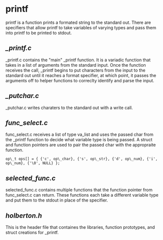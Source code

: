# **printf**

printf is a function prints a formated string to the standard out. There are
specifiers that allow printf to take variables of varying types and pass
them into printf to be printed to stdout.

## *_printf.c*

\_printf.c contains the "main" \_printf function. It is a variadic 
function that takes in a list of arguments from the standard input.
Once the function receives the call, \_printf begins to put characters
from the input to the standard out until it reaches a format specifier,
at which point, it passes the arguments off to helper functions to correclty
identify and parse the input.

## *_putchar.c*

\_putchar.c writes charaters to the standard out with a write call.

## *func_select.c*

func\_select.c receives a list of type va\_list and uses the passed char
from the \_printf function to decide what variable type is being passed.
A struct and function pointers are used to pair the passed char with the
appropraite function.

`
op\_t ops[] = {
	{'c', op\_char},
	{'s', op\_str},
	{'d', op\_num},
	{'i', op\_num},
	{'\0', NULL}
};
`

## *selected_func.c*

selected\_func.c contains multiple functions that the function pointer
from func\_select.c can return. These functions each take a different
variable type and put them to the stdout in place of the specifier.

## *holberton.h*

This is the header file that containes the libraries, function prototypes,
and struct creations for \_printf.
